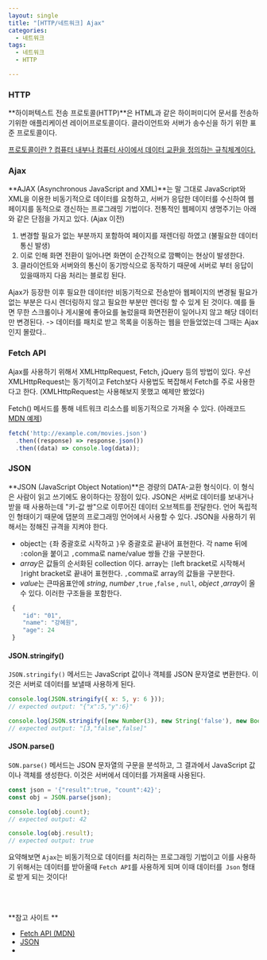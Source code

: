 ```yaml
---
layout: single
title: "[HTTP/네트워크] Ajax"
categories:
  - 네트워크 
tags:
  - 네트워크   
  - HTTP

---
```


### HTTP

**하이퍼텍스트 전송 프로토콜(HTTP)**은 HTML과 같은 하이퍼미디어 문서를 전송하기위한 애플리케이션 레이어프로토콜이다. 클라이언트와 서버가 송수신을 하기 위한 표준 프로토콜이다. 

<u>프로토콜이란 ? 컴퓨터 내부나 컴퓨터 사이에서 데이터 교환을 정의하는 규칙체계이다.</u>



### Ajax 

**AJAX (Asynchronous JavaScript and XML)**는 말 그대로 JavaScript와 XML을 이용한 비동기적으로 데이터를 요청하고, 서버가 응답한 데이터를 수신하여 웹페이지를 동적으로 갱신하는 프로그래밍 기법이다. 전통적인 웹페이지 생명주기는 아래와 같은 단점을 가지고 있다. (Ajax 이전)

1. 변경할 필요가 없는 부분까지 포함하여 페이지를 재렌더링 하였고 (불필요한 데이터 통신 발생)
2. 이로 인해 화면 전환이 일어나면 화면이 순간적으로 깜빡이는 현상이 발생한다. 
3. 클라이언트와 서버와의 통신이 동기방식으로 동작하기 때문에 서버로 부터 응답이 있을때까지 다음 처리는 블로킹 된다.

Ajax가 등장한 이후 필요한 데이터만 비동기적으로 전송받아 웹페이지의 변경될 필요가 없는 부분은 다시 렌더링하지 않고 필요한 부분만 렌더링 할 수 있게 된 것이다. 예를 들면 무한 스크롤이나 게시물에 좋아요를 눌렀을때 화면전환이 일어나지 않고 해당 데이터만 변경된다. -> 데이터를 패치로 받고 목록을 이동하는 웹을 만들었었는데 그때는 Ajax인지 몰랐다..

 

### Fetch API

Ajax를 사용하기 위해서 XMLHttpRequest, Fetch, jQuery 등의 방법이 있다. 우선 XMLHttpRequest는 동기적이고 Fetch보다 사용법도 복잡해서 Fetch를 주로 사용한다고 한다. (XMLHttpRequest는 사용해보지 못했고 예제만 봤었다)

 Fetch() 메서드를 통해 네트워크 리소스를 비동기적으로 가져올 수 있다.  (아래코드 [MDN 예제](https://developer.mozilla.org/ko/docs/Web/API/Fetch_API/Using_Fetch))

```js
fetch('http://example.com/movies.json')
  .then((response) => response.json())
  .then((data) => console.log(data));
```



### JSON

**JSON (JavaScript Object Notation)**은 경량의 DATA-교환 형식이다. 이 형식은 사람이 읽고 쓰기에도 용이하다는 장점이 있다. JSON은 서버로 데이터를 보내거나 받을 때 사용하는데 "키-값 쌍"으로 이루어진 데이터 오브젝트를 전달한다. 언어 독립적인 형태이기 때문에 댑분의 프로그래밍 언어에서 사용할 수 있다. JSON을 사용하기 위해서는 정해진 규격을 지켜야 한다.

* object는 `{`좌 중괄호로 시작하고 `}`우 중괄호로 끝내어 표현한다. 각 name 뒤에 `:`colon을 붙이고 `,`comma로 name/value 쌍들 간을 구분한다.
* *array*은 값들의 순서화된 collection 이다. array는 `[`left bracket로 시작해서 `]`right bracket로 끝내어 표현한다. `,`comma로 array의 값들을 구분한다.
* *value*는 큰따옴표안에 *string*, *number* ,`true` ,`false` , `null`, *object* ,*array*이 올수 있다. 이러한 구조들을 포함한다.

```js
 {
    "id": "01",
    "name": "강혜원",
    "age": 24
 }
```



#### JSON.stringify()

`JSON.stringify()` 메서드는 JavaScript 값이나 객체를 JSON 문자열로 변환한다. 이것은 서버로 데이터를 보낼때 사용하게 된다. 

```js
console.log(JSON.stringify({ x: 5, y: 6 })); 
// expected output: "{"x":5,"y":6}"

console.log(JSON.stringify([new Number(3), new String('false'), new Boolean(false)]));
// expected output: "[3,"false",false]"
```



#### JSON.parse()

`SON.parse()` 메서드는 JSON 문자열의 구문을 분석하고, 그 결과에서 JavaScript 값이나 객체를 생성한다. 이것은 서버에서 데이터를 가져올때 사용된다.

```js
const json = '{"result":true, "count":42}';
const obj = JSON.parse(json);

console.log(obj.count);
// expected output: 42

console.log(obj.result);
// expected output: true
```



요약해보면 `Ajax`는 비동기적으로 데이터를 처리하는 프로그래밍 기법이고 이를 사용하기 위해서는 데이터를 받아올때 `Fetch API`를 사용하게 되며 이때 데이터를` Json` 형태로 받게 되는 것이다!

</br>

</br>









**참고 사이트 **

* [Fetch API (MDN)](https://developer.mozilla.org/ko/docs/Web/API/Fetch_API/Using_Fetch)
* [JSON](https://www.json.org/json-ko.html)
* 

















